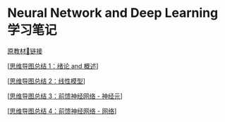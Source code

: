 # Neural Network and Deep Learning 学习笔记

[原教材🔗链接](https://github.com/nndl/nndl.github.io)

[[思维导图总结 1：绪论 and 概述](https://shimo.im/mindmaps/wR6RHKqsGOY1oAYC)]

[[思维导图总结 2：线性模型](https://shimo.im/mindmaps/lRKAWVRJxeDu8k8X)]

[[思维导图总结 3：前馈神经网络 - 神经元](https://shimo.im/mindmaps/dloqeWOjWeDIbAnz)]

[[思维导图总结 4：前馈神经网络 - 网络](https://shimo.im/mindmaps/r16q8MwPN26f6k7D)]
